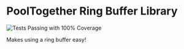 # PoolTogether Ring Buffer Library

![Tests Passing with 100% Coverage](https://github.com/pooltogether/ring-buffer-lib/actions/workflows/coverage.yml/badge.svg)

Makes using a ring buffer easy!
